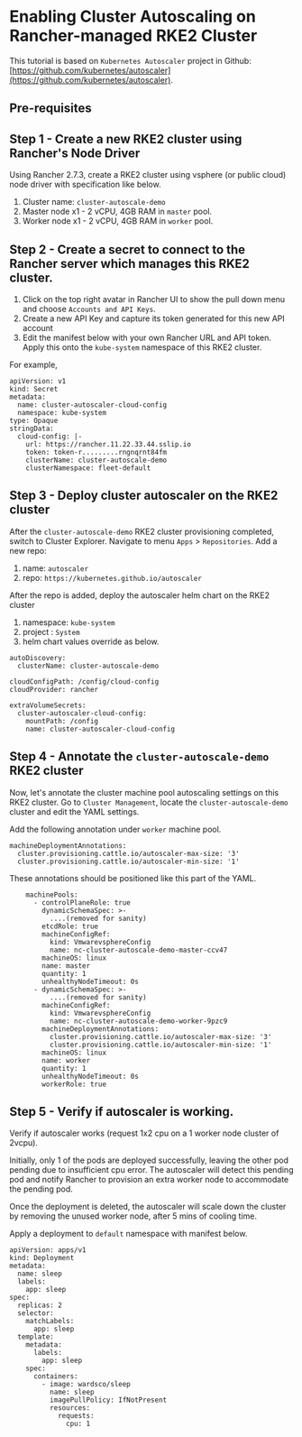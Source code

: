 # Enabling Cluster Autoscaling on Rancher-managed RKE2 Cluster

This tutorial is based on `Kubernetes Autoscaler` project in Github: [https://github.com/kubernetes/autoscaler](https://github.com/kubernetes/autoscaler).

## Pre-requisites

## Step 1 - Create a new RKE2 cluster using Rancher's Node Driver

Using Rancher 2.7.3, create a RKE2 cluster using vsphere (or public cloud) node driver with specification like below.
1. Cluster name: `cluster-autoscale-demo`
2. Master node x1 - 2 vCPU, 4GB RAM in `master` pool.
3. Worker node x1 - 2 vCPU, 4GB RAM in `worker` pool.

## Step 2 - Create a secret to connect to the Rancher server which manages this RKE2 cluster.

1. Click on the top right avatar in Rancher UI to show the pull down menu and choose `Accounts and API Keys`.
2. Create a new API Key and capture its token generated for this new API account
3. Edit the manifest below with your own Rancher URL and API token. Apply this onto the `kube-system` namespace of this RKE2 cluster.

For example, 
```
apiVersion: v1
kind: Secret
metadata:
  name: cluster-autoscaler-cloud-config
  namespace: kube-system
type: Opaque
stringData:
  cloud-config: |-
    url: https://rancher.11.22.33.44.sslip.io
    token: token-r.........rngnqrnt84fm
    clusterName: cluster-autoscale-demo
    clusterNamespace: fleet-default
 ```

## Step 3 - Deploy cluster autoscaler on the RKE2 cluster

After the `cluster-autoscale-demo` RKE2 cluster provisioning completed, switch to Cluster Explorer. 
Navigate to menu `Apps` > `Repositories`. Add a new repo:

1. name: `autoscaler`
2. repo: `https://kubernetes.github.io/autoscaler`

After the repo is added, deploy the autoscaler helm chart on the RKE2 cluster

1. namespace: `kube-system`
2. project : `System`
3. helm chart values override as below.

```
autoDiscovery:
  clusterName: cluster-autoscale-demo

cloudConfigPath: /config/cloud-config
cloudProvider: rancher

extraVolumeSecrets:
  cluster-autoscaler-cloud-config:
    mountPath: /config
    name: cluster-autoscaler-cloud-config
```

## Step 4 - Annotate the `cluster-autoscale-demo` RKE2 cluster

Now, let's annotate the cluster machine pool autoscaling settings on this RKE2 cluster. 
Go to `Cluster Management`, locate the `cluster-autoscale-demo` cluster and edit the YAML settings.

Add the following annotation under `worker` machine pool.

```
machineDeploymentAnnotations:
  cluster.provisioning.cattle.io/autoscaler-max-size: '3'
  cluster.provisioning.cattle.io/autoscaler-min-size: '1'
```

These annotations should be positioned like this part of the YAML.
```
    machinePools:
      - controlPlaneRole: true
        dynamicSchemaSpec: >-
          ....(removed for sanity)
        etcdRole: true
        machineConfigRef:
          kind: VmwarevsphereConfig
          name: nc-cluster-autoscale-demo-master-ccv47
        machineOS: linux
        name: master
        quantity: 1
        unhealthyNodeTimeout: 0s
      - dynamicSchemaSpec: >-
          ....(removed for sanity)
        machineConfigRef:
          kind: VmwarevsphereConfig
          name: nc-cluster-autoscale-demo-worker-9pzc9
        machineDeploymentAnnotations:
          cluster.provisioning.cattle.io/autoscaler-max-size: '3'
          cluster.provisioning.cattle.io/autoscaler-min-size: '1'
        machineOS: linux
        name: worker
        quantity: 1
        unhealthyNodeTimeout: 0s
        workerRole: true
```

## Step 5 - Verify if autoscaler is working.

Verify if autoscaler works (request 1x2 cpu on a 1 worker node cluster of 2vcpu).

Initially, only 1 of the pods are deployed successfully, leaving the other pod pending due to insufficient cpu error. 
The autoscaler will detect this pending pod and notify Rancher to provision an extra worker node to accommodate the pending pod.

Once the deployment is deleted, the autoscaler will scale down the cluster by removing the unused worker node, after 5 mins of cooling time.

Apply a deployment to `default` namespace with manifest below. 

```
apiVersion: apps/v1
kind: Deployment
metadata:
  name: sleep
  labels:
    app: sleep
spec:
  replicas: 2
  selector:
    matchLabels:
      app: sleep
  template:
    metadata:
      labels:
        app: sleep
    spec:
      containers:
        - image: wardsco/sleep
          name: sleep
          imagePullPolicy: IfNotPresent
          resources:
            requests:
              cpu: 1
```



